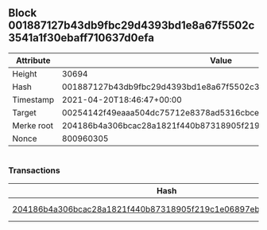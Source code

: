 ## Block 001887127b43db9fbc29d4393bd1e8a67f5502c3541a1f30ebaff710637d0efa

Attribute | Value
--- | ---
Height | 30694
Hash | 001887127b43db9fbc29d4393bd1e8a67f5502c3541a1f30ebaff710637d0efa
Timestamp | 2021-04-20T18:46:47+00:00
Target | 00254142f49eaaa504dc75712e8378ad5316cbcead634704b3734b6271167cc4
Merke root | 204186b4a306bcac28a1821f440b87318905f219c1e06897ebf696fa3ff2e755
Nonce | 800960305

```

```

### Transactions

Hash | Amount
--- | ---
[204186b4a306bcac28a1821f440b87318905f219c1e06897ebf696fa3ff2e755](204186b4a306bcac28a1821f440b87318905f219c1e06897ebf696fa3ff2e755.md) | 10.00000000 SKEPTI 
